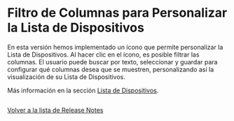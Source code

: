 # Filtro de Columnas para Personalizar la Lista de Dispositivos

En esta versión hemos implementado un ícono que permite personalizar la Lista de Dispositivos. Al hacer clic en el ícono, es posible filtrar las columnas. El usuario puede buscar por texto, seleccionar y guardar para configurar qué columnas desea que se muestren, personalizando así la visualización de su Lista de Dispositivos.

Más información en la sección [Lista de Dispositivos](../../portal/dispositivos/lista-de-dispositivos/).

<figure><img src="../../../.gitbook/assets/image (206).png" alt=""><figcaption></figcaption></figure>

[Volver a la lista de Release Notes](./)
